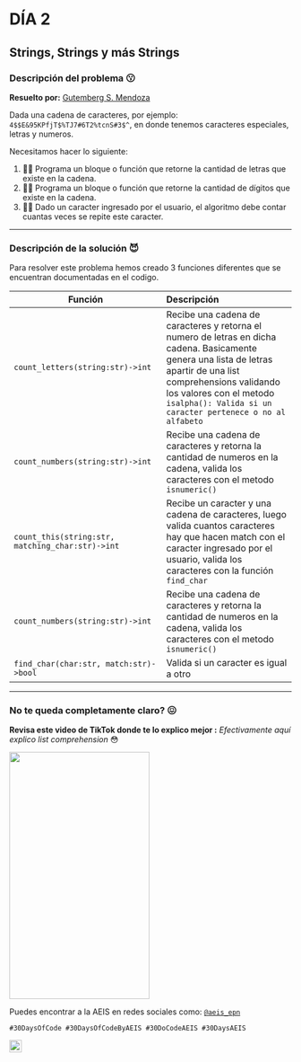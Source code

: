 # DÍA 2
## Strings, Strings y más Strings
### Descripción del problema :kissing:
**Resuelto por:** [Gutemberg S. Mendoza](linkedin.com/in/gutembergsmendoza)

Dada una cadena de caracteres, por ejemplo: `4$$E&95KPfjT$%TJ7#6T2%tcnS#3$^`, en donde tenemos caracteres especiales, letras y numeros. 

Necesitamos hacer lo siguiente: 

1. 🧑‍💻 Programa un bloque o función que retorne la cantidad de letras que existe en la cadena.
2. 👩‍💻 Programa un bloque o función que retorne la cantidad de dígitos que existe en la cadena.
3. 🧑‍💻 Dado un caracter ingresado por el usuario, el algoritmo debe contar cuantas veces se repite este caracter.


---

### Descripción de la solución :smiling_imp:
Para resolver este problema hemos creado 3 funciones diferentes que se encuentran documentadas en el codigo.

| Función <div style="width:250px"></div> | Descripción |
| --- | :--- |
|`count_letters(string:str)->int`| Recibe una cadena de caracteres y retorna el numero de letras en dicha cadena. Basicamente genera una lista de letras apartir de una list comprehensions validando los valores con el metodo `isalpha(): Valida si un caracter pertenece o no al alfabeto`| 
|`count_numbers(string:str)->int`|Recibe una cadena de caracteres y retorna la cantidad de numeros en la cadena, valida los caracteres con el metodo `isnumeric()`|
|`count_this(string:str, matching_char:str)->int`|Recibe un caracter y una cadena de caracteres, luego valida cuantos caracteres hay que hacen match con el caracter ingresado por el usuario, valida los caracteres con la función  `find_char`|
|`count_numbers(string:str)->int`|Recibe una cadena de caracteres y retorna la cantidad de numeros en la cadena, valida los caracteres con el metodo `isnumeric()`|
|`find_char(char:str, match:str)->bool`|Valida si un caracter es igual a otro|





---
### No te queda completamente claro? :confounded:
**Revisa este video de TikTok donde te lo explico mejor :** 
*Efectivamente aquí explico list comprehension* :flushed:




[<img src="https://res.cloudinary.com/marcomontalbano/image/upload/v1664260238/video_to_markdown/images/tiktok--7147938995387878661-c05b58ac6eb4c4700831b2b3070cd403.jpg" width = "250" height = "440">](https://www.tiktok.com/@steveeeeess/video/7147938995387878661?is_copy_url=1&is_from_webapp=v1&q=matardy&t=1664260192098)





Puedes encontrar a la AEIS en redes sociales como: [```@aeis_epn```](https://www.instagram.com/aeis_epn/)



`#30DaysOfCode #30DaysOfCodeByAEIS #30DoCodeAEIS #30DaysAEIS`

<a href="https://www.linkedin.com/in/gutembergsmendoza/">
    <img align="left" alt="Gutemberg S. Mendoza | LinkedIn " width="22px" src="https://cdn.jsdelivr.net/npm/simple-icons@v3/icons/linkedin.svg" />
  </a>


